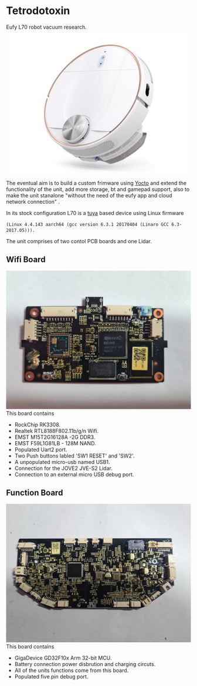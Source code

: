 # Tetrodotoxin
Eufy L70 robot vacuum research. 

![GitHub Image](Images/eufyl70.jpg)

The eventual aim is to build a custom frimware using [Yocto](https://www.yoctoproject.org/ "The Yocto Project") and extend the functionality of the unit, add more storage, bt and gamepad support, also to make the unit stanalone "without the need of the eufy app and cloud network connection" . 

In its stock configuration L70 is a [tuya](https://www.tuya.com "tuya") based device using Linux firmware 
```
(Linux 4.4.143 aarch64 (gcc version 6.3.1 20170404 (Linaro GCC 6.3-2017.05))).
```

The unit comprises of two contol PCB boards and one Lidar. 
## Wifi Board
![GitHub Image](Images/WifiBoard.jpg)
This board contains
- RockChip RK3308. 
- Realtek RTL8188F802.11b/g/n Wifi.
- EMST M15T2G16128A -2G DDR3.
- EMST F59L1G81LB - 128M NAND.
- Populated Uart2 port. 
- Two Push buttons labled 'SW1 RESET' and 'SW2'.
- A unpopulated micro-usb named USB1.
- Connection for the JOVE2 JVE-S2 Lidar.
- Connection to an external micro USB debug port. 

## Function Board 
![GitHub Image](Images/FunctionBoard.jpg)
This board contains
- GigaDevice GD32F10x Arm 32-bit MCU.
- Battery connection power disbrution and charging circuts.
- All of the units functions come from this board.
- Populated five pin debug port.   
